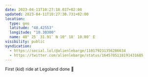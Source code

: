```yaml
---
date: 2023-04-11T10:27:18.037+02:00
updated: 2023-04-11T10:27:30.731+02:00
location:
  type: geo
  latitude: "48.42553"
  longitude: "10.30300"
  name: 48° 25′ 31.91″ N 10° 18′ 10.80″ E
visibility: public
syndication:
  - https://social.lol/@alienlebarge/110179231356286634
  - https://twitter.com/alienlebarge/status/1645705118191431685
---
```

First (kid) ride at Legoland done 🤢
